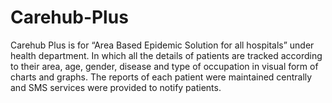 # Carehub-Plus
Carehub Plus is for “Area Based Epidemic Solution for all hospitals” under health department. In which all the details of patients are tracked according to their area, age, gender, disease and type of occupation in visual form of charts and graphs. The reports of each patient were maintained centrally and SMS services were provided to notify patients. 
